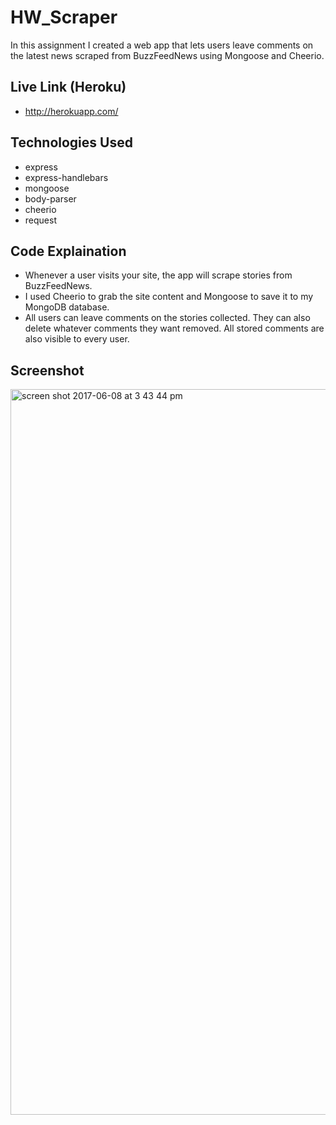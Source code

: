 # HW_Scraper
In this assignment I created a web app that lets users leave comments on the latest news scraped from BuzzFeedNews using Mongoose and Cheerio.

## Live Link (Heroku)
- http://herokuapp.com/

## Technologies Used
- express
- express-handlebars
- mongoose
- body-parser
- cheerio
- request

## Code Explaination
- Whenever a user visits your site, the app will scrape stories from BuzzFeedNews.
- I used Cheerio to grab the site content and Mongoose to save it to my MongoDB database.
- All users can leave comments on the stories collected. They can also delete whatever comments they want removed. All stored comments are also visible to every user.

## Screenshot
<img width="1161" alt="screen shot 2017-06-08 at 3 43 44 pm" src="https://user-images.githubusercontent.com/22460545/26954121-19a70722-4c63-11e7-81a9-1b4ca3473a55.png">
